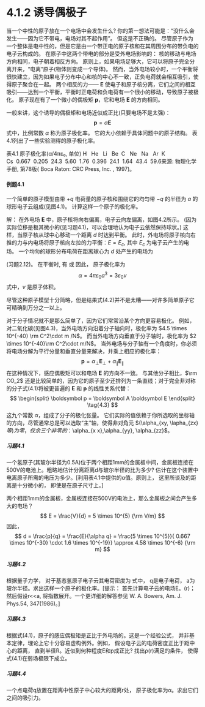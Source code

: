 # 4.1.2 诱导偶极子

当一个中性的原子放在一个电场中会发生什么?
你的第一想法可能是：“没什么会发生——因为它不带电，电场对其不起作用”。
但这是不正确的。
尽管原子作为一个整体是电中性的，但是它是由一个带正电的原子核和在其周围分布的带负电的电子云构成的。
在原子中这两个带电的部分是受外电场影响的：
核的移动与电场方向相同，电子朝着相反方向。
原则上，如果电场足够大，它可以将原子完全分离开来，“电离”原子(物体则变成一个导体)。
然而，当外电场较小时，一个平衡将很快建立，因为如果电子分布中心和核的中心不一致，正负电荷就会相互吸引，使得原子聚合在一起。
两个相反的力—— $\boldsymbol E$ 使电子和原子核分离，它们之间的相互吸引——达到一个平衡，平衡时正电荷和负电荷有一个很小的移动，导致原子被极化。
原子现在有了一个微小的偶极矩 $\boldsymbol p$，它和电场 $\boldsymbol E$ 的方向相同。

一般来讲，这个诱导的偶极矩和电场近似成正比(只要电场不是太强)：
$$
  \boldsymbol p  = \alpha \boldsymbol E
  \tag{4.1}
$$
式中，比例常数 $\alpha$ 称为原子极化率。
它的大小依赖于具体问题中的原子结构。
表4.1列出了一些实验测得的原子极化率。

表4.1 原子极化率(α/4πε₀, 单位)
H   He   Li   Be  C   Ne   Na   Ar  K   Cs  0.667  0.205  24.3  5.60  1.76  0.396  24.1  1.64  43.4  59.6来源: 物理化学手册, 第78版( Boca Raton: CRC Press, Inc. , 1997)。

#### 例题4.1

一个简单的原子模型由带 $+q$ 电荷量的原子核和围绕它的均匀带 $-q$ 的半径为 $a$ 的球形电子云组成(见图4.1)。
计算这样一个原子的极化率。

解：
在外电场 $\boldsymbol E$ 中，原子核将向右偏离，电子云向左偏离，如图4.2所示。
(因为实际位移是极其微小的(见习题4.1)，可以合理地认为电子云依然保持球状。)
这样，当原子核从球中心移动一个距离 $d$ 时达到平衡。
此时，外电场将原子核向右推的力与内电场将原子核向左拉的力平衡：$E =E_c$, 其中 $E_c$ 为电子云产生的电场。
一个均匀的球形分布电荷在距离球心为 $d$ 处产生的电场为

(习题2.12)。
在平衡时, 有
或
因此， 原子极化率为
$$
  \alpha = 4\pi \varepsilon_0 a^3 = 3\varepsilon_0 v
  \tag{4.2}
$$
式中，$v$ 是原子体积。

尽管这种原子模型十分简略，但是结果式(4.2)并不是太糟——对许多简单原子它可精确到万分之一以上。

对于分子情况就不是那么简单了，因为它们常常沿某个方向更容易极化。
例如，对二氧化碳(见图4.3)，当外电场方向沿着分子轴向时，极化率为 $4.5 \times 10^{-40} \rm C^2\cdot m /N$。
而当外电场方向垂直于分子轴时，极化率为 $2 \times  10^{-40}\rm C^2\cdot m/N$。
当外电场与分子轴有一个角度时，你必须将电场分解为平行分量和垂直分量来解决，并乘上相应的极化率：
$$
  \boldsymbol p = \alpha_{\perp} \boldsymbol E_{\perp} + \alpha_{\parallel} \boldsymbol E_{\parallel}
$$
在这种情况下，感应偶极矩可以和电场 $\boldsymbol E$ 的方向不一致。
与其他分子相比，$\rm CO_2$ 还是比较简单的，因为它的原子至少还排列为一条直线；对于完全非对称的分子式(4.1)将被更普遍的 $\boldsymbol E$ 和 $\boldsymbol p$ 的线性关系代替：
$$
\begin{split}
  \boldsymbol p = \boldsymbol A \boldsymbol E
\end{split}
\tag{4.3}
$$
这九个常数 $\alpha$，组成了分子的极化张量。
它们实际的值依赖于你所选取的坐标轴的方向，尽管通常总是可以选取“主”轴，使得非对角元 $(\alpha_{xy, \\lapha_{zx}$等) 为零，仅余三个非零的：$\alpha_{x x},\alpha_{yy}, \alpha_{zz}$。

##### 习题4.1

一个氢原子(其玻尔半径为0.5A)位于两个相距1mm的金属板中间，金属板连接在500V的电池上。粗略地估计分离距离d与玻尔半径的比为多少? 估计在这个装置中电离原子所需的电压为多少。[利用表4.1中提供的α值。原则上， 这里所谈及的距离是十分微小的， 即使是在原子尺寸上。]

两个相距1mm的金属板，金属板连接在500V的电池上，那么金属板之间会产生多大的电场？
$$
  E = \frac{V}{d} = 5 \times 10^{5} {\rm V/m}
$$
因此，
$$
  d = \frac{p}{q} = \frac{E}{\alpha q} = \frac{5 \times 10^{5}}{ 0.667 \times 10^{-30} \cdot 1.6 \times 10^{-19}} \approx 4.58 \times 10^{-6} {\rm m}
$$

##### 习题4.2

根据量子力学， 对于基态氢原子电子云其电荷密度为
式中， q是电子电荷， a为玻尔半径。求出这样一个原子的极化率。[提示： 首先计算电子云的电场E。(r)；然后假设r<<a, 将指数展开。一个更详细的解答参见 W. A. Bowers, Am. J. Phys.54, 347(1986)。]

##### 习题4.3

根据式(4.1)，原子的感应偶极矩是正比于外电场的。这是一个经验公式， 并非基本定律，理论上它十分容易虚构例外。例如， 假设电子云的电荷密度正比于距中心的距离， 直到半径R。近似到何种程度E和p成正比? 找出ρ(r)满足的条件， 使得式(4.1)在弱场极限下成立。

##### 习题4.4
一个点电荷q放置在距离中性原子中心较大的距离r处， 原子极化率为α。求出它们之间的吸引力。

